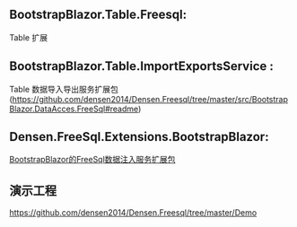 ## BootstrapBlazor.Table.Freesql:
Table 扩展

## BootstrapBlazor.Table.ImportExportsService :
Table 数据导入导出服务扩展包(https://github.com/densen2014/Densen.Freesql/tree/master/src/BootstrapBlazor.DataAcces.FreeSql#readme)

## Densen.FreeSql.Extensions.BootstrapBlazor:
[BootstrapBlazor的FreeSql数据注入服务扩展包](https://github.com/densen2014/Densen.Freesql/tree/master/src/BootstrapBlazor.DataAcces.FreeSql#readme)

## 演示工程
https://github.com/densen2014/Densen.Freesql/tree/master/Demo
